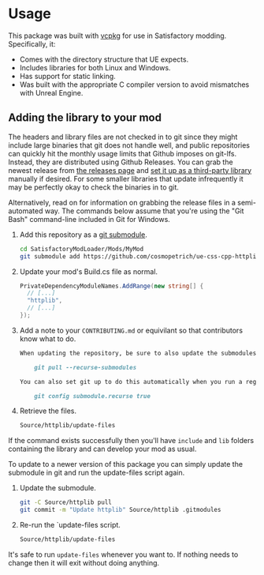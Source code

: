 # Usage 

This package was built with [vcpkg](https://github.com/microsoft/vcpkg) for use in Satisfactory modding. Specifically, it:

- Comes with the directory structure that UE expects.
- Includes libraries for both Linux and Windows.
- Has support for static linking.
- Was built with the appropriate C compiler version to avoid mismatches with Unreal Engine.

## Adding the library to your mod

The headers and library files are not checked in to git since they might include large binaries that git does not handle well,
and public repositories can quickly hit the monthly usage limits that Github imposes on git-lfs.
Instead, they are distributed using Github Releases. You can grab the newest release from
[the releases page](https://github.com/cosmopetrich/ue-css-cpp-httplib/releases) and
[set it up as a third-party library](https://docs.ficsit.app/satisfactory-modding/latest/Development/Cpp/thirdparty.html)
manually if desired. For some smaller libraries that update infrequently it may be perfectly okay to check the binaries in to git.

Alternatively, read on for information on grabbing the release files in a semi-automated way.
The commands below assume that you're using the "Git Bash" command-line included in Git for Windows.

1. Add this repository as a [git submodule](https://git-scm.com/book/en/v2/Git-Tools-Submodules).

   ```bash
   cd SatisfactoryModLoader/Mods/MyMod
   git submodule add https://github.com/cosmopetrich/ue-css-cpp-httplib Source/httplib
   ```

2. Update your mod's Build.cs file as normal.

   ```cs
   PrivateDependencyModuleNames.AddRange(new string[] {
     // [...]
     "httplib",
     // [...]
   });
   ```

3. Add a note to your `CONTRIBUTING.md` or equivilant so that contributors know what to do.

   ```markdown
   When updating the repository, be sure to also update the submodules.

       git pull --recurse-submodules

   You can also set git up to do this automatically when you run a regular `git pull`.

       git config submodule.recurse true
   ```

3. Retrieve the files.

   ```bash
   Source/httplib/update-files
   ```

If the command exists successfully then you'll have `include` and `lib` folders containing the library and can develop your mod as usual.

To update to a newer version of this package you can simply update the submodule in git and run the update-files script again.

1. Update the submodule.

   ```bash
   git -C Source/httplib pull
   git commit -m "Update httplib" Source/httplib .gitmodules
   ```

2. Re-run the `update-files script.


   ```bash
   Source/httplib/update-files
   ```

It's safe to run `update-files` whenever you want to. If nothing needs to change then it will exit without doing anything. 
